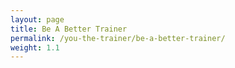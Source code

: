 ```yaml
---
layout: page
title: Be A Better Trainer
permalink: /you-the-trainer/be-a-better-trainer/
weight: 1.1
---
```

